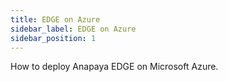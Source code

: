 ```yaml
---
title: EDGE on Azure
sidebar_label: EDGE on Azure
sidebar_position: 1
---
```


How to deploy Anapaya EDGE on Microsoft Azure.
